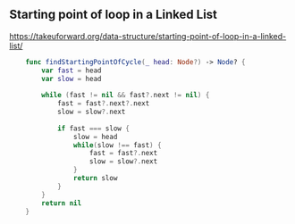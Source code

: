 
## Starting point of loop in a Linked List


https://takeuforward.org/data-structure/starting-point-of-loop-in-a-linked-list/


<!-- var LL1: Node? = Node(data: 1)
LL1?.next = Node(data: 2)
let node3 = Node(data: 3)
LL1?.next?.next = node3
LL1?.next?.next?.next = Node(data: 4)
LL1?.next?.next?.next?.next = Node(data: 5)
LL1?.next?.next?.next?.next?.next = node3 -->

```swift
    func findStartingPointOfCycle(_ head: Node?) -> Node? {
        var fast = head
        var slow = head
        
        while (fast != nil && fast?.next != nil) {
            fast = fast?.next?.next
            slow = slow?.next
            
            if fast === slow {
                slow = head
                while(slow !== fast) {
                    fast = fast?.next
                    slow = slow?.next
                }
                return slow
            }
        }
        return nil
    }

```
